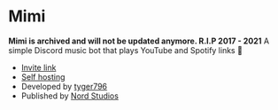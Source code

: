 # Mimi 
**Mimi is archived and will not be updated anymore. R.I.P 2017 - 2021**
A simple Discord music bot that plays YouTube and Spotify links 🎵

- [Invite link](https://mimi.nordstudios.org)
- [Self hosting](https://github.com/Nord-Studios/Mimi/wiki/1.-Getting-started)
- Developed by [tyger796](https://www.tyger796.com)
- Published by [Nord Studios](https://www.nordstudios.org)
